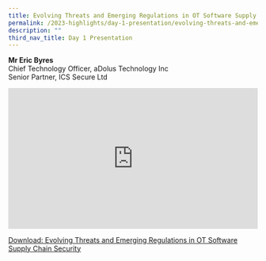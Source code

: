 ```yaml
---
title: Evolving Threats and Emerging Regulations in OT Software Supply Chain Security
permalink: /2023-highlights/day-1-presentation/evolving-threats-and-emerging-regulations/
description: ""
third_nav_title: Day 1 Presentation
---
```

<b>Mr Eric Byres</b><br>
Chief Technology Officer, aDolus Technology Inc<br>Senior Partner, ICS Secure Ltd

<div class="video-container">
<iframe width="853" height="315" src="https://www.youtube.com/embed/Jj-SH0K2FLI?si=OZx1ii-phScMOdNY" frameborder="0" allow="accelerometer; autoplay; encrypted-media; gyroscope; picture-in-picture" allowfullscreen=""></iframe></div>



[Download: Evolving Threats and Emerging Regulations in OT Software Supply Chain Security](/files/1050hrs_eric_byres_-_evolving_threats_and_emerging_regulations_in_ot_software_supply_chain_security.pdf)





<style type="text/css"> 
	    .video-container {
      position: relative;
      padding-bottom: 56.25%; /* 16:9 */
      height: 0;
    }
    .video-container iframe {
      position: absolute;
      top: 0;
      left: 0;
      width: 100%;
      height: 100%;
    }
	</style>
